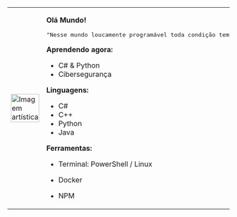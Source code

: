 <table>
  <tr>
    <td width="50%">
      <img src="https://i.pinimg.com/736x/b9/7e/c5/b97ec520baa2a10bf366ca34403a6bb2.jpg" alt="Imagem artística" style="width:100%;">
    </td>
    <td>

<p><strong>Olá Mundo!</strong></p>

<pre>
"Nesse mundo loucamente programável toda condição tem um fim."
</pre>

<p><strong>Aprendendo agora:</strong></p>

- C# & Python  
- Cibersegurança  

<p><strong>Linguagens:</strong></p>

- C#  
- C++  
- Python  
- Java  

<p><strong>Ferramentas:</strong></p>

- Terminal: PowerShell / Linux  
- Docker  
- NPM  

   </td>
  </tr>
</table>


